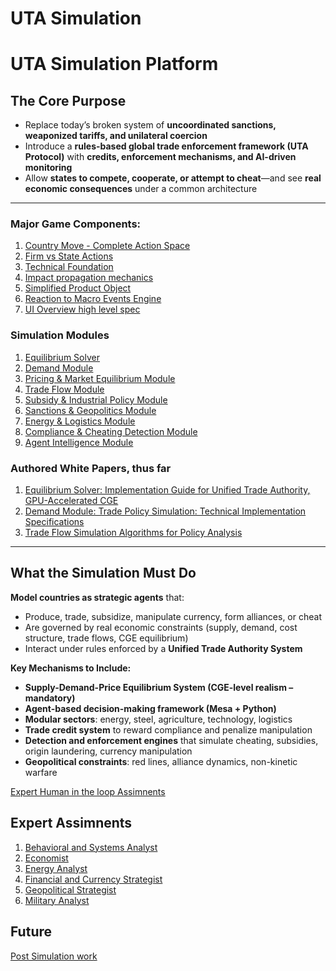 # UTA Simulation

# **UTA Simulation Platform**

## **The Core Purpose**

- Replace today’s broken system of **uncoordinated sanctions, weaponized tariffs, and unilateral coercion**
- Introduce a **rules-based global trade enforcement framework (UTA Protocol)** with **credits, enforcement mechanisms, and AI-driven monitoring**
- Allow **states to compete, cooperate, or attempt to cheat**—and see **real economic consequences** under a common architecture
---
### Major Game Components:
1. [Country Move - Complete Action Space](UTA%20Simulation/Country%20Move.md)
2. [Firm vs State Actions](UTA%20Simulation/Firm%20vs%20State%20Actions.md)
3. [Technical Foundation](UTA%20Simulation/Technical%20Foundation.md)
4. [Impact propagation mechanics](UTA%20Simulation/Impact%20propagation%20mechanics.md)
5. [Simplified Product Object](UTA%20Simulation/Simplified%20Product%20Object.md)
6. [Reaction to Macro Events Engine](UTA%20Simulation/Reaction%20to%20Macro%20Events%20Engine.md)
7. [UI Overview high level spec](UTA%20Simulation\UIParams.md)


### Simulation Modules
1. [Equilibrium Solver](UTA%20Simulation/Equilibrium%20Solver.md)
2. [Demand Module](UTA%20Simulation/Demand%20Module.md)
3. [Pricing & Market Equilibrium Module](UTA%20Simulation/Pricing%20&%20Market%20Equilibrium%20Module.md)
4. [Trade Flow Module](UTA%20Simulation/Trade%20Flow%20Module.md)
5. [Subsidy & Industrial Policy Module](UTA%20Simulation/Subsidy%20&%20Industrial%20Policy%20Module.md)
6. [Sanctions & Geopolitics Module](UTA%20Simulation/Sanctions%20&%20Geopolitics%20Module.md)
7. [Energy & Logistics Module](UTA%20Simulation/Energy%20&%20Logistics%20Module.md)
8. [Compliance & Cheating Detection Module](UTA%20Simulation/Compliance%20&%20Cheating%20Detection%20Module.md)
9. [Agent Intelligence Module](UTA%20Simulation/Agent%20Intelligence%20Module.md)

### Authored White Papers, thus far

1. [Equilibrium Solver: Implementation Guide for Unified Trade Authority, GPU-Accelerated CGE](UTA%20Simulation/WhitePapers/GPU-Accelerated%20CGE%20Equilibrium%20Solver.md)
2. [Demand Module: Trade Policy Simulation: Technical Implementation Specifications](UTA%20Simulation/WhitePapers/Real-Time-MarketEquilibrium-Solver.md)
3. [Trade Flow Simulation Algorithms for Policy Analysis](UTA%20Simulation/WhitePapers/Trade%20Flow%20Simulation%20Algorithms%20for%20Policy%20Analysis.md)

---
## **What the Simulation Must Do**

**Model countries as strategic agents** that:

- Produce, trade, subsidize, manipulate currency, form alliances, or cheat
- Are governed by real economic constraints (supply, demand, cost structure, trade flows, CGE equilibrium)
- Interact under rules enforced by a **Unified Trade Authority System** 

**Key Mechanisms to Include:**

- **Supply-Demand-Price Equilibrium System (CGE-level realism – mandatory)**
- **Agent-based decision-making framework (Mesa + Python)**
- **Modular sectors**: energy, steel, agriculture, technology, logistics
- **Trade credit system** to reward compliance and penalize manipulation
- **Detection and enforcement engines** that simulate cheating, subsidies, origin laundering, currency manipulation
- **Geopolitical constraints**: red lines, alliance dynamics, non-kinetic warfare

[Expert Human in the loop Assimnents](/UTA/Archive/Технические%20Задания.md)
## Expert Assimnents
1. [Behavioral and Systems Analyst](/UTA/UTA%20Simulation/TechnicalAssigments-TZ/Behavioral%20and%20Systems%20Analyst.md)
2. [Economist](/UTA/UTA%20Simulation/TechnicalAssigments-TZ/Economist.md)
3. [Energy Analyst](/UTA/UTA%20Simulation/TechnicalAssigments-TZ/Energy%20Analyst.md)
4. [Financial and Currency Strategist](/UTA/UTA%20Simulation/TechnicalAssigments-TZ/Financial%20and%20Currency%20Strategist.md)
5. [Geopolitical Strategist](/UTA/UTA%20Simulation/TechnicalAssigments-TZ/Geopolitical%20Strategist.md)
6. [Military Analyst](/UTA/UTA%20Simulation/TechnicalAssigments-TZ/Military%20Analyst.md)
## Future
[Post Simulation work](UTA%20Simulation/Post-SimulationWork.md)
